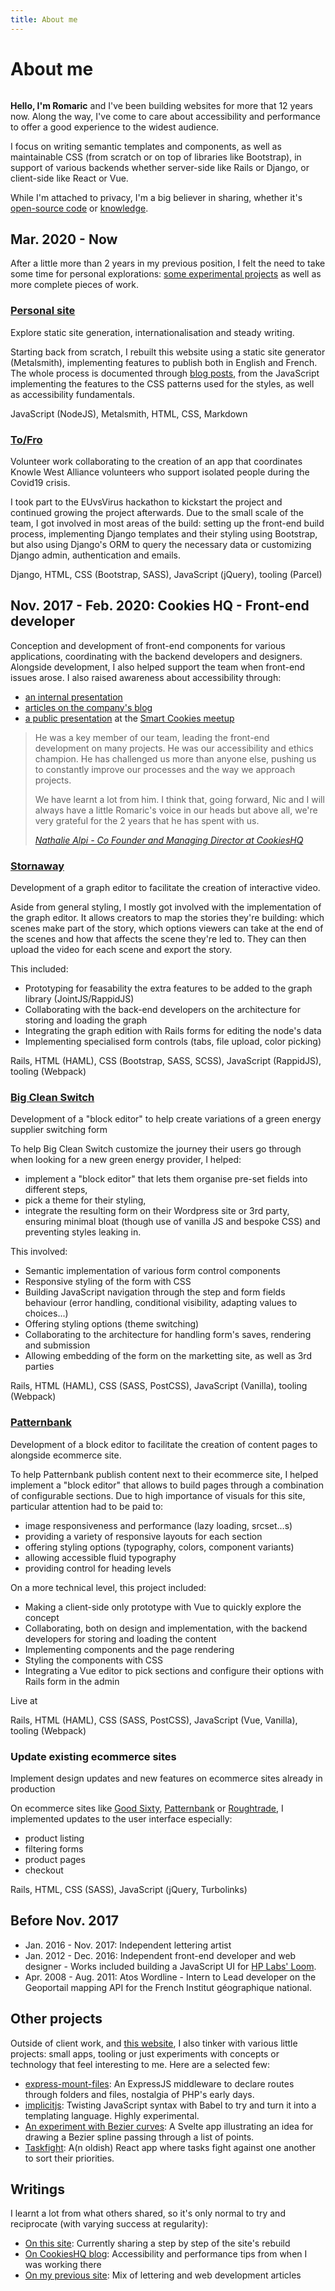 ```yaml
---
title: About me
---
```


About me
===

<div>

<img src="/media/me.png" alt="" class="avatar no-border" role="presentation">

**Hello, I'm Romaric** and I've been building websites for more that 12 years now. Along the way, I've come to care about accessibility and performance to offer a good experience to the widest audience.

I focus on writing semantic templates and components, as well as maintainable CSS (from scratch or on top of libraries like Bootstrap), in support of various backends whether server-side like Rails or Django, or client-side like React or Vue.

</div>

While I'm attached to privacy, I'm a big believer in sharing, whether it's [open-source code][github-profile] or [knowledge](#writings).

Mar. 2020 - Now
---

After a little more than 2 years in my previous position, I felt the need to take some time for personal explorations: [some experimental projects](#other-projects) as well as more complete pieces of work.

<div class="project">

### [Personal site][romaricpascal.is]

<p class="lead">Explore static site generation, internationalisation and steady writing.</p>

Starting back from scratch, I rebuilt this website using a static site generator (Metalsmith), implementing features to publish both in English and French. The whole process is documented through [blog posts](/posts/), from the JavaScript implementing the features to the CSS patterns used for the styles, as well as accessibility fundamentals.

<p class="tech-list">JavaScript (NodeJS), Metalsmith, HTML, CSS, Markdown</p>

</div>

<div class="project">

### [To/Fro][to-fro]

<p class="lead">Volunteer work collaborating to the creation of an app that coordinates Knowle West Alliance volunteers who support isolated people during the Covid19 crisis.</p>

I took part to the EUvsVirus hackathon to kickstart the project and continued growing the project afterwards. Due to the small scale of the team, I got involved in most areas of the build: setting up the front-end build process, implementing Django templates and their styling using Bootstrap, but also using Django's ORM to query the necessary data or customizing Django admin, authentication and emails.

<p class="tech-list">Django, HTML, CSS (Bootstrap, SASS), JavaScript (jQuery), tooling (Parcel)</p>

</div>

Nov. 2017 - Feb. 2020: Cookies HQ - Front-end developer
---

Conception and development of front-end components for various applications, coordinating with the backend developers and designers. Alongside development, I also helped support the team when front-end issues arose. I also raised awareness about accessibility through:

- [an internal presentation][cookieshq-presentation]
- [articles on the company's blog][articles-at-cookies]
- [a public presentation][smart-cookies-presentation] at the [Smart Cookies meetup][smart-cookies-accessibility]

<blockquote>

He was a key member of our team, leading the front-end development on many projects. He was our accessibility and ethics champion. He has challenged us more than anyone else, pushing us to constantly improve our processes and the way we approach projects.

We have learnt a lot from him. I think that, going forward, Nic and I will always have a little Romaric's voice in our heads but above all, we're very grateful for the 2 years that he has spent with us.

<cite><a href="https://www.linkedin.com/feed/update/urn%3Ali%3Aactivity%3A6638408058257055744/">Nathalie Alpi - Co Founder and Managing Director at CookiesHQ</a></cite>
</blockquote>

<div class="project">

### [Stornaway][stornaway]

<p class="lead">
Development of a graph editor to facilitate the creation of interactive video.
</p>

Aside from general styling, I mostly got involved with the implementation of the graph editor. It allows creators to map the stories they're building: which scenes make part of the story, which options viewers can take at the end of the scenes and how that affects the scene they're led to. They can then upload the video for each scene and export the story.

This included:

- Prototyping for feasability the extra features to be added to the graph library (JointJS/RappidJS)
- Collaborating with the back-end developers on the architecture for storing and loading the graph
- Integrating the graph edition with Rails forms for editing the node's data
- Implementing specialised form controls (tabs, file upload, color picking)

<p class="tech-list">Rails, HTML (HAML), CSS (Bootstrap, SASS, SCSS), JavaScript (RappidJS), tooling (Webpack)</p>

</div>

<div class="project">

### [Big Clean Switch][big-clean-switch]

<p class="lead">
Development of a "block editor" to help create variations of a green energy supplier switching form
</p>

To help Big Clean Switch customize the journey their users go through when looking for a new green energy provider, I helped:

- implement a "block editor" that lets them organise pre-set fields into different steps,
- pick a theme for their styling,
- integrate the resulting form on their Wordpress site or 3rd party, ensuring minimal bloat (though use of vanilla JS and bespoke CSS) and preventing styles leaking in.

This involved:

- Semantic implementation of various form control components
- Responsive styling of the form with CSS
- Building JavaScript navigation through the step and form fields behaviour (error handling, conditional visibility, adapting values to choices...)
- Offering styling options (theme switching)
- Collaborating to the architecture for handling form's saves, rendering and submission
- Allowing embedding of the form on the marketting site, as well as 3rd parties

<p class="tech-list">Rails, HTML (HAML), CSS (SASS, PostCSS), JavaScript (Vanilla), tooling (Webpack)</p>

</div>

<div class="project">

### [Patternbank][patternbank]

<p class="lead">
Development of a block editor to facilitate the creation of content pages to alongside ecommerce site.
</p>

To help Patternbank publish content next to their ecommerce site, I helped implement a "block editor" that allows to build pages through a combination of configurable sections. Due to high importance of visuals for this site, particular attention had to be paid to:

- image responsiveness and performance (lazy loading, srcset...s)
- providing a variety of responsive layouts for each section
- offering styling options (typography, colors, component variants)
- allowing accessible fluid typography
- providing control for heading levels

On a more technical level, this project included:

- Making a client-side only prototype with Vue to quickly explore the concept
- Collaborating, both on design and implementation, with the backend developers for storing and loading the content
- Implementing components and the page rendering
- Styling the components with CSS
- Integrating a Vue editor to pick sections and configure their options with Rails form in the admin

Live at 

<p class="tech-list">Rails, HTML (HAML), CSS (SASS, PostCSS), JavaScript (Vue, Vanilla), tooling (Webpack)</p>

</div>

<div class="project">

### Update existing ecommerce sites

<p class="lead">Implement design updates and new features on ecommerce sites already in production</p>

On ecommerce sites like [Good Sixty], [Patternbank][patternbank-studio] or [Roughtrade], I implemented updates to the user interface especially:

- product listing
- filtering forms
- product pages
- checkout

<p class="tech-list">Rails, HTML, CSS (SASS), JavaScript (jQuery, Turbolinks)</p>

</div>

Before Nov. 2017
---

- Jan. 2016 - Nov. 2017: Independent lettering artist
- Jan. 2012 - Dec. 2016: Independent front-end developer and web designer - Works included building a JavaScript UI for [HP Labs' Loom][hpe-loom].
- Apr. 2008 - Aug. 2011: Atos Wordline - Intern to Lead developer on the Geoportail mapping API for the French <span lang="fr">Institut géographique national</span>.

Other projects
---

Outside of client work, and [this website][romaricpascal.is], I also tinker with various little projects: small apps, tooling or just experiments with concepts or technology that feel interesting to me. Here are a selected few:

- [express-mount-files]: An ExpressJS middleware to declare routes through folders and files, nostalgia of PHP's early days.
- [implicitjs]: Twisting JavaScript syntax with Babel to try and turn it into a templating language. Highly experimental.
- [An experiment with Bezier curves][bezier-experiment]: A Svelte app illustrating an idea for drawing a Bezier spline passing through a list of points.
- [Taskfight]: A(n oldish) React app where tasks fight against one another to sort their priorities.

Writings
---

I learnt a lot from what others shared, so it's only normal to try and reciprocate (with varying success at regularity):

- [On this site](/posts/): Currently sharing a step by step of the site's rebuild
- [On CookiesHQ blog][articles-at-cookies]: Accessibility and performance tips from when I was working there
- [On my previous site](https://old.romaricpascal.is/writing-about/): Mix of lettering and web development articles

[stornaway]: https://www.stornaway.io/#homevideoplayer
[big-clean-switch]: https://bigcleanswitch.org/
[patternbank]: https://patterbank.com
[patternbank-studio]: https://patternbank.com/studio
[Roughtrade]: https://www.roughtrade.com/gb/s
[Good Sixty]: https://www.goodsixty.co.uk/retailers/bristol/115-earthcake
[to-fro]: https://github.com/cgillions/to-fro/
[hpe-loom]: https://community.hpe.com/t5/behind-the-scenes-at-labs/introducing-loom-a-new-tool-for-managing-complex-systems/ba-p/6793962
[hpe-loom-source]: https://github.com/HewlettPackard/loom
[cookieshq-presentation]: https://www.cookieshq.co.uk/posts/building-accessible-websites-is-a-job-for-the-whole-team
[articles-at-cookies]: https://www.cookieshq.co.uk/posts/author/romaric
[smart-cookies-presentation]: https://cookieshq.github.io/accessibility-smart-cookies
[smart-cookies-accessibility]: https://www.meetup.com/Smart-Cookies-Bristol/events/264888812/
[Taskfight]: https://taskfight.romaricpascal.com
[express-mount-files]: https://github.com/rhumaric/express-mount-files
[implicitjs]: https://github.com/rhumaric/implicitjs
[romaricpascal.is]: https://github.com/rhumaric/romaricpascal.is
[bezier-experiment]: https://github.com/rhumaric/bezier-spline-experiment
[github-profile]: https://github.com/rhumaric/
[website-sources]: https://github.com/rhumaric/romaricpascal.is/
